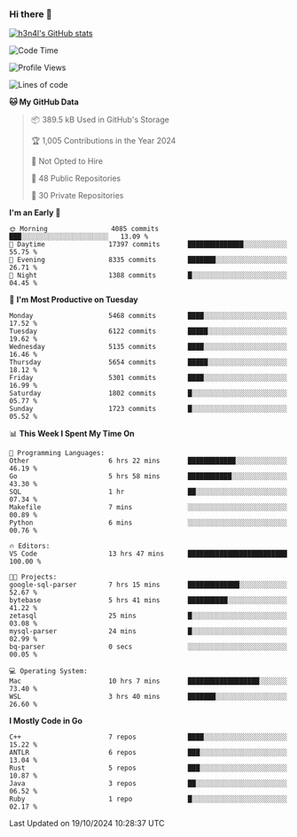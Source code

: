 ### Hi there 👋

[![h3n4l's GitHub stats](https://github-readme-stats.vercel.app/api?username=h3n4l&count_private=true&show_icons=true&theme=radical)](https://github.com/h3n4l/github-readme-stats)

<!--START_SECTION:waka-->
![Code Time](http://img.shields.io/badge/Code%20Time-1%2C974%20hrs%2040%20mins-blue)

![Profile Views](http://img.shields.io/badge/Profile%20Views-0-blue)

![Lines of code](https://img.shields.io/badge/From%20Hello%20World%20I%27ve%20Written-12.2%20million%20lines%20of%20code-blue)

**🐱 My GitHub Data** 

> 📦 389.5 kB Used in GitHub's Storage 
 > 
> 🏆 1,005 Contributions in the Year 2024
 > 
> 🚫 Not Opted to Hire
 > 
> 📜 48 Public Repositories 
 > 
> 🔑 30 Private Repositories 
 > 
**I'm an Early 🐤** 

```text
🌞 Morning                4085 commits        ███░░░░░░░░░░░░░░░░░░░░░░   13.09 % 
🌆 Daytime                17397 commits       ██████████████░░░░░░░░░░░   55.75 % 
🌃 Evening                8335 commits        ███████░░░░░░░░░░░░░░░░░░   26.71 % 
🌙 Night                  1388 commits        █░░░░░░░░░░░░░░░░░░░░░░░░   04.45 % 
```
📅 **I'm Most Productive on Tuesday** 

```text
Monday                   5468 commits        ████░░░░░░░░░░░░░░░░░░░░░   17.52 % 
Tuesday                  6122 commits        █████░░░░░░░░░░░░░░░░░░░░   19.62 % 
Wednesday                5135 commits        ████░░░░░░░░░░░░░░░░░░░░░   16.46 % 
Thursday                 5654 commits        █████░░░░░░░░░░░░░░░░░░░░   18.12 % 
Friday                   5301 commits        ████░░░░░░░░░░░░░░░░░░░░░   16.99 % 
Saturday                 1802 commits        █░░░░░░░░░░░░░░░░░░░░░░░░   05.77 % 
Sunday                   1723 commits        █░░░░░░░░░░░░░░░░░░░░░░░░   05.52 % 
```


📊 **This Week I Spent My Time On** 

```text
💬 Programming Languages: 
Other                    6 hrs 22 mins       ████████████░░░░░░░░░░░░░   46.19 % 
Go                       5 hrs 58 mins       ███████████░░░░░░░░░░░░░░   43.30 % 
SQL                      1 hr                ██░░░░░░░░░░░░░░░░░░░░░░░   07.34 % 
Makefile                 7 mins              ░░░░░░░░░░░░░░░░░░░░░░░░░   00.89 % 
Python                   6 mins              ░░░░░░░░░░░░░░░░░░░░░░░░░   00.76 % 

🔥 Editors: 
VS Code                  13 hrs 47 mins      █████████████████████████   100.00 % 

🐱‍💻 Projects: 
google-sql-parser        7 hrs 15 mins       █████████████░░░░░░░░░░░░   52.67 % 
bytebase                 5 hrs 41 mins       ██████████░░░░░░░░░░░░░░░   41.22 % 
zetasql                  25 mins             █░░░░░░░░░░░░░░░░░░░░░░░░   03.08 % 
mysql-parser             24 mins             █░░░░░░░░░░░░░░░░░░░░░░░░   02.99 % 
bq-parser                0 secs              ░░░░░░░░░░░░░░░░░░░░░░░░░   00.05 % 

💻 Operating System: 
Mac                      10 hrs 7 mins       ██████████████████░░░░░░░   73.40 % 
WSL                      3 hrs 40 mins       ███████░░░░░░░░░░░░░░░░░░   26.60 % 
```

**I Mostly Code in Go** 

```text
C++                      7 repos             ████░░░░░░░░░░░░░░░░░░░░░   15.22 % 
ANTLR                    6 repos             ███░░░░░░░░░░░░░░░░░░░░░░   13.04 % 
Rust                     5 repos             ███░░░░░░░░░░░░░░░░░░░░░░   10.87 % 
Java                     3 repos             ██░░░░░░░░░░░░░░░░░░░░░░░   06.52 % 
Ruby                     1 repo              █░░░░░░░░░░░░░░░░░░░░░░░░   02.17 % 
```




 Last Updated on 19/10/2024 10:28:37 UTC
<!--END_SECTION:waka-->


